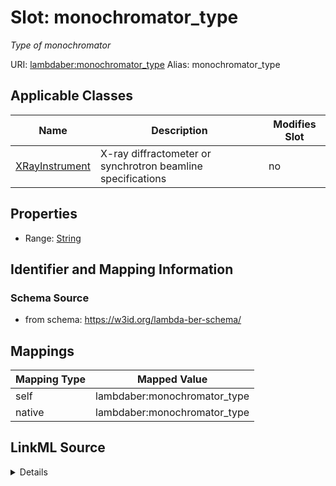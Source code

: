 

# Slot: monochromator_type 


_Type of monochromator_





URI: [lambdaber:monochromator_type](https://w3id.org/lambda-ber-schema/monochromator_type)
Alias: monochromator_type

<!-- no inheritance hierarchy -->





## Applicable Classes

| Name | Description | Modifies Slot |
| --- | --- | --- |
| [XRayInstrument](XRayInstrument.md) | X-ray diffractometer or synchrotron beamline specifications |  no  |






## Properties

* Range: [String](String.md)




## Identifier and Mapping Information






### Schema Source


* from schema: https://w3id.org/lambda-ber-schema/




## Mappings

| Mapping Type | Mapped Value |
| ---  | ---  |
| self | lambdaber:monochromator_type |
| native | lambdaber:monochromator_type |




## LinkML Source

<details>
```yaml
name: monochromator_type
description: Type of monochromator
from_schema: https://w3id.org/lambda-ber-schema/
rank: 1000
alias: monochromator_type
owner: XRayInstrument
domain_of:
- XRayInstrument
range: string

```
</details>